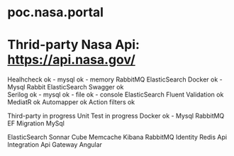 # poc.nasa.portal

# Thrid-party Nasa Api: https://api.nasa.gov/

Healhcheck
	ok - mysql
	ok - memory
	RabbitMQ
	ElasticSearch
Docker
	ok - Mysql
	Rabbit
	ElasticSearch
Swagger
	ok	
Serilog
	ok - mysql
	ok - file
	ok - console
	ElasticSearch
Fluent Validation
	ok
MediatR
	ok
Automapper
	ok
Action filters
	ok

Third-party
	in progress
Unit Test
	in progress
Docker
	ok - Mysql
	RabbitMQ
EF 
	Migration
	MySql

ElasticSearch
Sonnar Cube
Memcache
Kibana
RabbitMQ
Identity
Redis
Api Integration
Api Gateway
Angular
